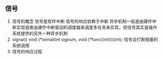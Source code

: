 ## 信号
1. 信号的概念
    信号是软件中断
    信号的响应依赖于中断
    异步机制一般是由硬件中断实现或者由硬件中断驱动的调度器来调度多任务来实现，但信号其实是操作系统提供的另外一种异步机制
2. signal()
    void (*sinnal(int signum, void (*func)(int)))(int);
    信号会打断阻塞的系统调用
3. 信号的响应过程